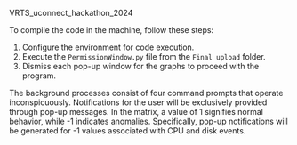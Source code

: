 VRTS_uconnect_hackathon_2024

To compile the code in the machine, follow these steps:
1. Configure the environment for code execution.
2. Execute the `PermissionWindow.py` file from the `Final upload` folder.
3. Dismiss each pop-up window for the graphs to proceed with the program.
   
The background processes consist of four command prompts that operate inconspicuously. Notifications for the user will be exclusively provided through pop-up messages.
In the matrix, a value of 1 signifies normal behavior, while -1 indicates anomalies. Specifically, pop-up notifications will be generated for -1 values associated with CPU and disk events.
